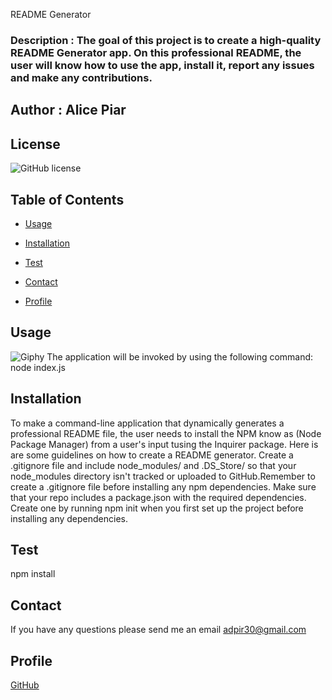 
README Generator

### Description : The goal of this project is to create a high-quality README Generator app. On this professional README, the user will know how to use the app, install it, report any issues and make any contributions.


## Author : Alice Piar

## License
![GitHub license](https://img.shields.io/badge/license-MIT-blue.svg)


## Table of Contents 

* [Usage](#Usage)

* [Installation](#Installation)

* [Test](#Test)

* [Contact](#Contact)

* [Profile](#Profile)

 ## Usage
 ![Giphy](images/gif.gif) 
 The application will be invoked by using the following command: node index.js
 


## Installation
To make a command-line application that dynamically generates a professional README file, the user needs to install the NPM know as (Node Package Manager) from a user's input tusing the Inquirer package. Here is are some guidelines on how to create a README generator. Create a .gitignore file and include node_modules/ and .DS_Store/ so that your node_modules directory isn't tracked or uploaded to GitHub.Remember to create a .gitignore file before installing any npm dependencies. Make sure that your repo includes a package.json with the required dependencies. Create one by running npm init when you first set up the project before installing any dependencies.

## Test
npm install

## Contact 
If you have any questions please send me an email adpir30@gmail.com

## Profile

[GitHub](https://github.com/adpir?tab=repositories)
    
    